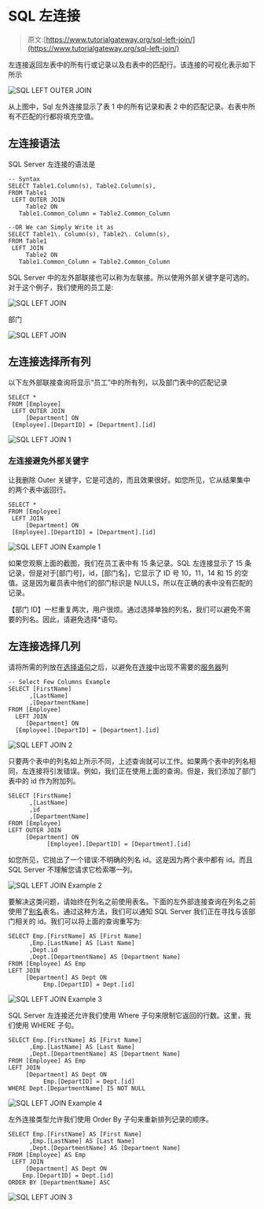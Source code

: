 # SQL 左连接

> 原文:[https://www.tutorialgateway.org/sql-left-join/](https://www.tutorialgateway.org/sql-left-join/)

左连接返回左表中的所有行或记录以及右表中的匹配行。该连接的可视化表示如下所示

![SQL LEFT OUTER JOIN](img/908cc112541c9bb9956dea89df084438.png)

从上图中，Sql 左外连接显示了表 1 中的所有记录和表 2 中的匹配记录。右表中所有不匹配的行都将填充空值。

## 左连接语法

SQL Server 左连接的语法是

```
-- Syntax
SELECT Table1.Column(s), Table2.Column(s),
FROM Table1
 LEFT OUTER JOIN
     Table2 ON
   Table1.Common_Column = Table2.Common_Column

--OR We can Simply Write it as
SELECT Table1\. Column(s), Table2\. Column(s),
FROM Table1
 LEFT JOIN
     Table2 ON
   Table1.Common_Column = Table2.Common_Column
```

SQL Server 中的左外部联接也可以称为左联接。所以使用外部关键字是可选的。对于这个例子，我们使用的员工是:

![SQL LEFT JOIN](img/0818dbcbb8a8dbe7dd9cff0fa2bed373.png)

部门

![SQL LEFT JOIN](img/aff47d2ce5cff6a22067a68da5303b1c.png)

## 左连接选择所有列

以下左外部联接查询将显示“员工”中的所有列，以及部门表中的匹配记录

```
SELECT *
FROM [Employee]
 LEFT OUTER JOIN
     [Department] ON
 [Employee].[DepartID] = [Department].[id]

```

![SQL LEFT JOIN 1](img/ed59960ff07c8e7d688e9397cd96af7a.png)

### 左连接避免外部关键字

让我删除 Outer 关键字，它是可选的，而且效果很好。如您所见，它从结果集中的两个表中返回行。

```
SELECT *
FROM [Employee]
 LEFT JOIN
     [Department] ON
 [Employee].[DepartID] = [Department].[id]
```

![SQL LEFT JOIN Example 1](img/cfb0e932c3d0ae7f6803cbbafa813d11.png)

如果您观察上面的截图，我们在员工表中有 15 条记录。SQL 左连接显示了 15 条记录，但是对于[部门号]，id，[部门名]，它显示了 ID 号 10，11，14 和 15 的空值。这是因为雇员表中他们的部门标识是 NULLS，所以在正确的表中没有匹配的记录。

【部门 ID】一栏重复两次，用户很烦。通过选择单独的列名，我们可以避免不需要的列名。因此，请避免选择*语句。

## 左连接选择几列

请将所需的列放在[选择语句](https://www.tutorialgateway.org/sql-select-statement/)之后，以避免在[连接](https://www.tutorialgateway.org/sql-joins/)中出现不需要的[服务器](https://www.tutorialgateway.org/sql/)列

```
-- Select Few Columns Example
SELECT [FirstName]
      ,[LastName]
      ,[DepartmentName]
FROM [Employee]
  LEFT JOIN
     [Department] ON
  [Employee].[DepartID] = [Department].[id]
```

![SQL LEFT JOIN 2](img/191e252af58e5e440ca5f642a7da030f.png)

只要两个表中的列名如上所示不同，上述查询就可以工作。如果两个表中的列名相同，左连接将引发错误。例如，我们正在使用上面的查询。但是，我们添加了部门表中的 id 作为附加列。

```
SELECT [FirstName]
      ,[LastName]
      ,id
      ,[DepartmentName]
FROM [Employee]
LEFT OUTER JOIN
     [Department] ON
           [Employee].[DepartID] = [Department].[id]
```

如您所见，它抛出了一个错误:不明确的列名 id。这是因为两个表中都有 id。而且 SQL Server 不理解您请求它检索哪一列。

![SQL LEFT JOIN Example 2](img/242fd0e42064df522138295b3eb546e6.png)

要解决这类问题，请始终在列名之前使用表名。下面的左外部连接查询在列名之前使用了[别名](https://www.tutorialgateway.org/sql-alias/)表名。通过这种方法，我们可以通知 SQL Server 我们正在寻找与该部门相关的 id。我们可以将上面的查询重写为:

```
SELECT Emp.[FirstName] AS [First Name]
      ,Emp.[LastName] AS [Last Name]
	  ,Dept.id 
      ,Dept.[DepartmentName] AS [Department Name]
FROM [Employee] AS Emp
LEFT JOIN
     [Department] AS Dept ON
          Emp.[DepartID] = Dept.[id]
```

![SQL LEFT JOIN Example 3](img/ccc22dbd27807240267ccc0d1c94caa9.png)

SQL Server 左连接还允许我们使用 Where 子句来限制它返回的行数。这里，我们使用 WHERE 子句。

```
SELECT Emp.[FirstName] AS [First Name]
      ,Emp.[LastName] AS [Last Name]
      ,Dept.[DepartmentName] AS [Department Name]
FROM [Employee] AS Emp
LEFT JOIN
     [Department] AS Dept ON
          Emp.[DepartID] = Dept.[id]
WHERE Dept.[DepartmentName] IS NOT NULL
```

![SQL LEFT JOIN Example 4](img/1de42fb819a1921282bea43fa9eeaa6b.png)

左外连接类型允许我们使用 Order By 子句来重新排列记录的顺序。

```
SELECT Emp.[FirstName] AS [First Name]
      ,Emp.[LastName] AS [Last Name]
      ,Dept.[DepartmentName] AS [Department Name]
FROM [Employee] AS Emp
 LEFT JOIN
     [Department] AS Dept ON
    Emp.[DepartID] = Dept.[id]
ORDER BY [DepartmentName] ASC
```

![SQL LEFT JOIN 3](img/6d79b283ad6e3c8d2b5f80f703465657.png)